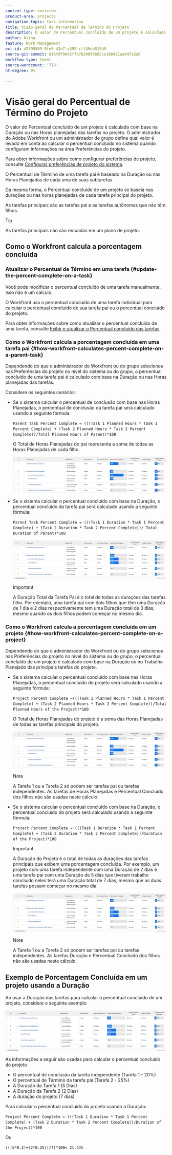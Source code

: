 ```yaml
---
content-type: overview
product-area: projects
navigation-topic: task-information
title: Visão geral do Percentual de Término do Projeto
description: O valor do Percentual concluído de um projeto é calculado com base na Duração planejada ou nas Horas planejadas das tarefas no projeto. O administrador do Adobe Workfront ou um administrador de grupo define qual valor é levado em conta ao calcular o percentual concluído no sistema quando configuram informações na área Preferências do projeto. Para obter informações sobre como configurar as preferências do projeto, consulte Configurar preferências do projeto do sistema.
author: Alina
feature: Work Management
exl-id: d2395569-9fe5-42e7-a392-cff49eb519d9
source-git-commit: 816fd70642ffb7b24095602ce160421aa947e2a6
workflow-type: tm+mt
source-wordcount: '778'
ht-degree: 0%

---
```


# Visão geral do Percentual de Término do Projeto

<!-- Audited 01/2024 -->

O valor do Percentual concluído de um projeto é calculado com base na Duração ou nas Horas planejadas das tarefas no projeto. O administrador do Adobe Workfront ou um administrador de grupo define qual valor é levado em conta ao calcular o percentual concluído no sistema quando configuram informações na área Preferências do projeto.

Para obter informações sobre como configurar preferências de projeto, consulte [Configurar preferências de projeto do sistema](../../../administration-and-setup/set-up-workfront/configure-system-defaults/set-project-preferences.md).

O Percentual de Término de uma tarefa pai é baseado na Duração ou nas Horas Planejadas de cada uma de suas subtarefas.

Da mesma forma, o Percentual concluído de um projeto se baseia nas durações ou nas horas planejadas de cada tarefa principal do projeto.

As tarefas principais são as tarefas pai e as tarefas autônomas que não têm filhos.

>[!TIP]
>
>As tarefas principais não são recuadas em um plano de projeto.

## Como o Workfront calcula a porcentagem concluída

### Atualizar o Percentual de Término em uma tarefa {#update-the-percent-complete-on-a-task}

Você pode modificar o percentual concluído de uma tarefa manualmente. Isso não é um cálculo.

O Workfront usa o percentual concluído de uma tarefa individual para calcular o percentual concluído de sua tarefa pai ou o percentual concluído do projeto.

Para obter informações sobre como atualizar o percentual concluído de uma tarefa, consulte [Exibir e atualizar o Percentual concluído das tarefas](../../../manage-work/projects/updating-work-in-a-project/view-update-percent-complete-for-tasks.md).

### Como o Workfront calcula a porcentagem concluída em uma tarefa pai {#how-workfront-calculates-percent-complete-on-a-parent-task}

Dependendo do que o administrador do Workfront ou do grupo selecionou nas Preferências do projeto no nível do sistema ou do grupo, o percentual concluído de uma tarefa pai é calculado com base na Duração ou nas Horas planejadas das tarefas.

Considere os seguintes cenários:

* Se o sistema calcular o percentual de conclusão com base nas Horas Planejadas, o percentual de conclusão da tarefa pai será calculado usando a seguinte fórmula:

  `Parent Task Percent Complete = (((Task 1 Planned Hours * Task 1 Percent Complete) + (Task 2 Planned Hours * Task 2 Percent Complete))/Total Planned Hours of Parent)*100`

  O Total de Horas Planejadas do pai representa a soma de todas as Horas Planejadas de cada filho.

  ![](assets/project-with-tasks-percent-complete-planned-hours-calculation.png)

* Se o sistema calcular o percentual concluído com base na Duração, o percentual concluído da tarefa pai será calculado usando a seguinte fórmula:

  `Parent Task Percent Complete = (((Task 1 Duration * Task 1 Percent Complete) + (Task 2 Duration * Task 2 Percent Complete))/ Total Duration of Parent)*100`

  ![](assets/project-with-tasks-percent-complete-duration-calculation.png)

  >[!IMPORTANT]
  >
  >A Duração Total da Tarefa Pai é o total de todas as durações das tarefas filho. Por exemplo, uma tarefa pai com dois filhos que têm uma Duração de 1 dia e 2 dias respectivamente tem uma Duração total de 3 dias, mesmo quando os dois filhos podem começar no mesmo dia.


### Como o Workfront calcula a porcentagem concluída em um projeto {#how-workfront-calculates-percent-complete-on-a-project}

Dependendo do que o administrador do Workfront ou do grupo selecionou nas Preferências do projeto no nível do sistema ou do grupo, o percentual concluído de um projeto é calculado com base na Duração ou no Trabalho Planejado das principais tarefas do projeto.

* Se o sistema calcular o percentual concluído com base nas Horas Planejadas, o percentual concluído do projeto será calculado usando a seguinte fórmula:

  `Project Percent Complete =(((Task 1 Planned Hours * Task 1 Percent Complete) + (Task 2 Planned Hours * Task 2 Percent Complete))/Total Planned Hours of the Project)*100`

  O Total de Horas Planejadas do projeto é a soma das Horas Planejadas de todas as tarefas principais do projeto.

  ![](assets/project-with-tasks-percent-complete-planned-hours-calculation.png)

  >[!NOTE]
  >
  >A Tarefa 1 ou a Tarefa 2 só podem ser tarefas pai ou tarefas independentes. As tarefas de Horas Planejadas e Percentual Concluído dos filhos não são usadas neste cálculo.

* Se o sistema calcular o percentual concluído com base na Duração, o percentual concluído do projeto será calculado usando a seguinte fórmula:

  `Project Percent Complete = (((Task 1 Duration * Task 1 Percent Complete) + (Task 2 Duration * Task 2 Percent Complete))/Duration of the Project)*100`

  >[!IMPORTANT]
  >
  >A Duração do Projeto é o total de todas as durações das tarefas principais que exibem uma porcentagem concluída. Por exemplo, um projeto com uma tarefa independente com uma Duração de 2 dias e uma tarefa pai com uma Duração de 5 dias que tiveram trabalho concluído neles terá uma Duração total de 7 dias, mesmo que as duas tarefas possam começar no mesmo dia.

  ![](assets/project-with-tasks-percent-complete-duration-calculation.png)

  >[!NOTE]
  >
  >A Tarefa 1 ou a Tarefa 2 só podem ser tarefas pai ou tarefas independentes. As tarefas Duração e Percentual Concluído dos filhos não são usadas neste cálculo.

## Exemplo de Porcentagem Concluída em um projeto usando a Duração

Ao usar a Duração das tarefas para calcular o percentual concluído de um projeto, considere o seguinte exemplo:

![](assets/project-with-tasks-percent-complete-duration-calculation.png)

As informações a seguir são usadas para calcular o percentual concluído do projeto

* O percentual de conclusão da tarefa independente (Tarefa 1 - 20%)
* O percentual de Término da tarefa pai (Tarefa 2 - 25%)
* A Duração da Tarefa 1 (5 Dias)
* A Duração da Tarefa 2 (2 Dias)
* A duração do projeto (7 dias)


Para calcular o percentual concluído do projeto usando a Duração:

`Project Percent Complete = (((Task 1 Duration * Task 1 Percent Complete) + (Task 2 Duration * Task 2 Percent Complete))/Duration of the Project)*100`

Ou

`(((5*0.2)+(2*0.25))/7)*100= 21.43%`


<!--drafted, this was the old example:

When using the Planned Duration of the tasks to calculate the percent complete of a project, consider the following example:

percent_complete_on_project_example.png

Only the parent task (Task 1) and the standalone task (Task 8) are used to calculate the percent complete of the project.

The secondary parents of Task 1 are used to calculate the percent complete of the main parent (Task 1).

To calculate the percent complete of the main parent (Task 1), first calculate the percent complete of its secondary parents:

Task 5 Percent Complete = ((14 * 0.75 + 12 * 0.25)/(12 + 14))*100 = 51.92%

Task 2 Percent Complete = ((5 * 0.7 + 2 * 0.5)/(5 + 2))*100 = 64.29 %

Then, to calculate the percent complete of the main parent (Task 1), use the following formula:

Task 1 Percent Complete =((56 * 0.5192 + 7 * 0.6429)/63)*100 = 53.29%

To calculate the percent complete of the project, you will need to have the following numbers ready:

Task 1 Duration (63 hours) and Percent Complete (53.29%)
Task 8 Duration (100 hours) and Percent Complete (4%)
Now, to calculate the percent complete of the project, use the following formula:

Project Percent Complete =((100 * 0.04 + 63 * 0.5329))/163)*100 = 23.05%
-->